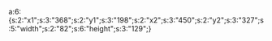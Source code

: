 a:6:{s:2:"x1";s:3:"368";s:2:"y1";s:3:"198";s:2:"x2";s:3:"450";s:2:"y2";s:3:"327";s:5:"width";s:2:"82";s:6:"height";s:3:"129";}
